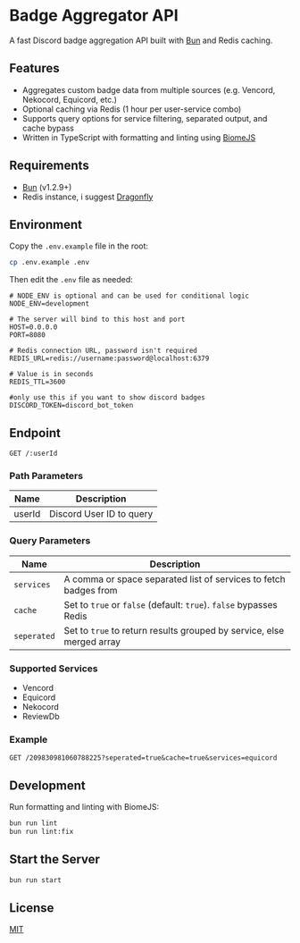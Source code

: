 # Badge Aggregator API

A fast Discord badge aggregation API built with [Bun](https://bun.sh) and Redis caching.

## Features

- Aggregates custom badge data from multiple sources (e.g. Vencord, Nekocord, Equicord, etc.)
- Optional caching via Redis (1 hour per user-service combo)
- Supports query options for service filtering, separated output, and cache bypass
- Written in TypeScript with formatting and linting using [BiomeJS](https://biomejs.dev)

## Requirements

- [Bun](https://bun.sh) (v1.2.9+)
- Redis instance, i suggest [Dragonfly](https://www.dragonflydb.io/)

## Environment

Copy the `.env.example` file in the root:

```bash
cp .env.example .env
```

Then edit the `.env` file as needed:

```env
# NODE_ENV is optional and can be used for conditional logic
NODE_ENV=development

# The server will bind to this host and port
HOST=0.0.0.0
PORT=8080

# Redis connection URL, password isn't required
REDIS_URL=redis://username:password@localhost:6379

# Value is in seconds
REDIS_TTL=3600

#only use this if you want to show discord badges
DISCORD_TOKEN=discord_bot_token
```

## Endpoint

```http
GET /:userId
```

### Path Parameters

| Name    | Description              |
|---------|--------------------------|
| userId  | Discord User ID to query |

### Query Parameters

| Name         | Description                                                              |
|--------------|--------------------------------------------------------------------------|
| `services`   | A comma or space separated list of services to fetch badges from         |
| `cache`      | Set to `true` or `false` (default: `true`). `false` bypasses Redis |
| `seperated`  | Set to `true` to return results grouped by service, else merged array  |

### Supported Services

- Vencord
- Equicord
- Nekocord
- ReviewDb

### Example

```http
GET /209830981060788225?seperated=true&cache=true&services=equicord
```

## Development

Run formatting and linting with BiomeJS:

```bash
bun run lint
bun run lint:fix
```

## Start the Server

```bash
bun run start
```

## License
[MIT](LICENSE)
